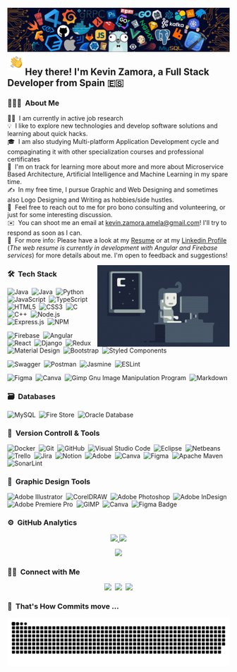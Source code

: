![Banner](./assets/header.png)
<img alt="Night Coding" src="./assets/Hand%20Wave.gif" width='40' align="left"/><h2 align="left">Hey there! I'm Kevin Zamora, a Full Stack Developer from Spain 🇪🇸</h2>

### 👨🏻‍💻 &nbsp;About Me

👨‍💻 &nbsp;I am currently in active job research\
💡 &nbsp;I like to explore new technologies and develop software solutions and learning about quick hacks.\
🎓 &nbsp;I am also studying Multi-platform Application Development cycle and compaginating it with other specialization courses and professional certificates\
🌱 &nbsp;I'm on track for learning more about more and more about Microservice Based Architecture, Artificial Intelligence and Machine Learning in my spare time.\
✍️ &nbsp;In my free time, I pursue Graphic and Web Designing and sometimes also Logo Designing and Writing as hobbies/side hustles.\
💬 &nbsp;Feel free to reach out to me for pro bono consulting and volunteering, or just for some interesting discussion.\
✉️ &nbsp;You can shoot me an email at kevin.zamora.amela@gmail.com! I'll try to respond as soon as I can.\
📄 &nbsp;For more info: Please have a look at my [Resume](http://www.kevinzamora) or at my [Linkedin Profile](https://www.linkedin.com/in/kevin-zamora-webdev/) (_The web resume is currently in development with Angular and Firebase services_) for more details about me. I'm open to feedback and suggestions!


<img alt="Night Coding" src="https://raw.githubusercontent.com/AVS1508/AVS1508/master/assets/Night-Coding.gif" align="right"/>

### 🛠 &nbsp;Tech Stack

![Java](https://img.shields.io/badge/Java-ED8B00?style=for-the-badge&logo=java&logoColor=white)&nbsp;
![Java](https://img.shields.io/badge/-.NET%206.0-blueviolet?style=for-the-badge)&nbsp;
![Python](https://img.shields.io/badge/python-3670A0?style=for-the-badge&logo=python&logoColor=ffdd54)&nbsp;
![JavaScript](https://img.shields.io/badge/javascript-%23323330.svg?style=for-the-badge&logo=javascript&logoColor=%23F7DF1E)&nbsp;
![TypeScript](https://img.shields.io/badge/typescript-%23007ACC.svg?style=for-the-badge&logo=typescript&logoColor=white)&nbsp;
![HTML5](https://img.shields.io/badge/html5-%23E34F26.svg?style=for-the-badge&logo=html5&logoColor=white)&nbsp;
![CSS3](https://img.shields.io/badge/css3-%231572B6.svg?style=for-the-badge&logo=css3&logoColor=white)&nbsp;
![C](https://img.shields.io/badge/c-%2300599C.svg?style=for-the-badge&logo=c&logoColor=white)&nbsp;
![C++](https://img.shields.io/badge/c++-%2300599C.svg?style=for-the-badge&logo=c%2B%2B&logoColor=white)&nbsp;
![Node.js](https://img.shields.io/badge/Node.js-43853D?style=for-the-badge&logo=node.js&logoColor=white)&nbsp;
![Express.js](https://img.shields.io/badge/express.js-%23404d59.svg?style=for-the-badge&logo=express&logoColor=%2361DAFB)&nbsp;
![NPM](https://img.shields.io/badge/NPM-%23CB3837.svg?style=for-the-badge&logo=npm&logoColor=white)&nbsp;

![Firebase](https://img.shields.io/badge/firebase-ffca28?style=for-the-badge&logo=firebase&logoColor=black)&nbsp;
![Angular](https://img.shields.io/badge/Angular-DD0031?style=for-the-badge&logo=angular&logoColor=fff&)&nbsp;
![React](https://shields.io/badge/react-black?logo=react&style=for-the-badge)&nbsp;
![Django](https://img.shields.io/badge/django-%23092E20.svg?style=for-the-badge&logo=django&logoColor=white)&nbsp;
![Redux](https://img.shields.io/badge/redux-%23593d88.svg?style=for-the-badge&logo=redux&logoColor=white)&nbsp;
![Material Design](https://img.shields.io/badge/Material%20Design-757575?logo=materialdesign&logoColor=fff&style=for-the-badge)&nbsp;
![Bootstrap](https://img.shields.io/badge/bootstrap-%23563D7C.svg?style=for-the-badge&logo=bootstrap&logoColor=white)&nbsp;
![Styled Components](https://img.shields.io/badge/styled--components-DB7093?style=for-the-badge&logo=styled-components&logoColor=white)&nbsp;

![Swagger](https://img.shields.io/badge/-Swagger-%23Clojure?style=for-the-badge&logo=swagger&logoColor=white)&nbsp;
![Postman](https://img.shields.io/badge/Postman-FF6C37?style=for-the-badge&logo=postman&logoColor=white)&nbsp;
![Jasmine](https://img.shields.io/badge/-Jasmine-%238A4182?style=for-the-badge&logo=Jasmine&logoColor=white)&nbsp;
![ESLint](https://img.shields.io/badge/ESLint-4B3263?style=for-the-badge&logo=eslint&logoColor=white)&nbsp;

![Figma](https://img.shields.io/badge/figma-%23F24E1E.svg?style=for-the-badge&logo=figma&logoColor=white)&nbsp;
![Canva](https://img.shields.io/badge/Canva-%2300C4CC.svg?style=for-the-badge&logo=Canva&logoColor=white)&nbsp;
![Gimp Gnu Image Manipulation Program](https://img.shields.io/badge/Gimp-657D8B?style=for-the-badge&logo=gimp&logoColor=FFFFFF)&nbsp;
![Markdown](https://img.shields.io/badge/markdown-%23000000.svg?style=for-the-badge&logo=markdown&logoColor=white)&nbsp;

### 🗃 &nbsp;Databases

![MySQL](https://shields.io/badge/MySQL-lightgrey?logo=mysql&style=for-the-badge&logoColor=white&labelColor=blue)&nbsp;
![Fire Store](https://img.shields.io/badge/Cloud%20Firestore-%20?style=for-the-badge&logo=firebase&logoColor=white&color=green)&nbsp;
![Oracle Database](https://img.shields.io/badge/-Oracle-C0C0C0?logo=Oracle&logoColor=F80000&style=for-the-badge)

### 🧰 &nbsp;Version Controll & Tools 

![Docker](https://img.shields.io/badge/docker-%230db7ed.svg?style=for-the-badge&logo=docker&logoColor=white)&nbsp;
![Git](https://img.shields.io/badge/git-%23F05033.svg?style=for-the-badge&logo=git&logoColor=white)&nbsp;
![GitHub](https://img.shields.io/badge/github-%23121011.svg?style=for-the-badge&logo=github&logoColor=white)&nbsp;
![Visual Studio Code](https://img.shields.io/badge/Visual%20Studio%20Code-0078d7.svg?style=for-the-badge&logo=visual-studio-code&logoColor=white)&nbsp;
![Eclipse](https://img.shields.io/badge/Eclipse-FE7A16.svg?style=for-the-badge&logo=Eclipse&logoColor=white)&nbsp;
![Netbeans](https://img.shields.io/badge/Apache%20NetBeans%20IDE-1B6AC6?logo=apachenetbeanside&logoColor=fff&style=for-the-badge)&nbsp;
![Trello](https://img.shields.io/badge/Trello-Board-blueviolet?style=for-the-badge)&nbsp;
![Jira](https://img.shields.io/badge/jira-%230A0FFF.svg?style=for-the-badge&logo=jira&logoColor=white)&nbsp;
![Notion](https://img.shields.io/badge/Notion-%23000000.svg?style=for-the-badge&logo=notion&logoColor=white)&nbsp;
![Adobe](https://img.shields.io/badge/adobe-%23FF0000.svg?style=for-the-badge&logo=adobe&logoColor=white)&nbsp;
![Canva](https://img.shields.io/badge/Canva-%2300C4CC.svg?style=for-the-badge&logo=Canva&logoColor=white)&nbsp;
![Figma](https://img.shields.io/badge/figma-%23F24E1E?style=for-the-badge&logo=figma&logoColor=white)&nbsp;
![Apache Maven](https://img.shields.io/badge/Apache%20Maven-C71A36?style=for-the-badge&logo=Apache%20Maven&logoColor=white)&nbsp;
![SonarLint](https://img.shields.io/badge/SonarLint-CB2029?style=for-the-badge&logo=SONARLINT&logoColor=white)&nbsp;


### 🧰 &nbsp;Graphic Design Tools

![Adobe Illustrator](https://img.shields.io/badge/Adobe%20Illustrator-FF9A00?logo=adobeillustrator&logoColor=fff&style=for-the-badge)&nbsp;
![CorelDRAW](https://img.shields.io/badge/CorelDRAW-000?logo=coreldraw&logoColor=fff&style=for-the-badge)&nbsp;
![Adobe Photoshop](https://img.shields.io/badge/Adobe%20Photoshop-31A8FF?logo=adobephotoshop&logoColor=fff&style=for-the-badge)&nbsp;
![Adobe InDesign](https://img.shields.io/badge/Adobe%20InDesign-F36?logo=adobeindesign&logoColor=fff&style=for-the-badge)&nbsp;
![Adobe Premiere Pro](https://img.shields.io/badge/Adobe%20Premiere%20Pro-99F?logo=adobepremierepro&logoColor=fff&style=for-the-badge)&nbsp;
![GIMP](https://img.shields.io/badge/GIMP-5C5543?logo=gimp&logoColor=fff&style=for-the-badge)&nbsp;
![Canva](https://img.shields.io/badge/Canva-00C4CC?logo=canva&logoColor=fff&style=for-the-badge)&nbsp;
![Figma Badge](https://img.shields.io/badge/Figma-F24E1E?logo=figma&logoColor=fff&style=for-the-badge)&nbsp;


### ⚙️ &nbsp;GitHub Analytics

<p align="center">
  <a href="https://github.com/kevinzamoraa">
    <img height="180em" src="https://github-readme-stats-eight-theta.vercel.app/api?username=kevinzamoraa&show_icons=true&theme=algolia&include_all_commits=true&count_private=true"/>
  </a>
  <a href="https://github.com/kevinzamoraa">
    <img height="180em" src="https://github-readme-stats-eight-theta.vercel.app/api/top-langs/?username=kevinzamoraa&layout=compact&langs_count=8&theme=algolia"/>
  </a>
</p>

<p align="center">
  <img height="180em" src="https://github-readme-streak-stats.herokuapp.com/?user=kevinzamoraa&theme=dark&hide_border=true"/>
</p>

### 🤝🏻 &nbsp;Connect with Me

<p align="center">
<a href="https://www.linkedin.com/in/kevin-zamora-webdev"><img src="https://img.shields.io/badge/-Kevin%20Zamora%20Amela-0077B5?style=for-the-badge&logo=Linkedin&logoColor=white"/></a>&nbsp;
<a href="https://wa.me/34633977311"><img src="https://img.shields.io/badge/Kevin%20Zamora-25D366?logo=whatsapp&logoColor=fff&style=for-the-badge"/></a>&nbsp;
<a href="mailto:kevin.zamora.amela@gmail.com"><img src="https://img.shields.io/badge/-Kevin%20Zamora-D14836?style=for-the-badge&logo=Gmail&logoColor=white"/></a>
</p>

### 🐍 &nbsp;That's How Commits move ...

<div align="center">
  <a href="https://github.com/kevinzamoraa/">
  <img src="assets/grid-snake.svg"
       alt="snake" /></a>
</div>


